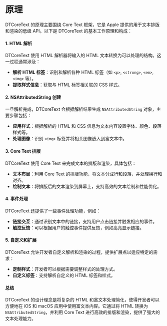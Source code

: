 # 原理

DTCoreText 的原理主要围绕 Core Text 框架，它是 Apple 提供的用于文本排版和渲染的低级 API。以下是 DTCoreText 的基本工作原理和构成：

#### 1. HTML 解析

DTCoreText 使用 HTML 解析器将输入的 HTML 文本转换为可以处理的结构。这一过程通常涉及：

* **解析 HTML 标签**：识别和解析各种 HTML 标签（如 `<p>`, `<strong>`, `<em>`, `<img>` 等）。
* **提取样式信息**：获取与 HTML 标签相关联的 CSS 样式。

#### 2. NSAttributedString 创建

一旦解析完成，DTCoreText 会根据解析结果生成 `NSAttributedString` 对象，主要步骤包括：

* **应用样式**：根据解析的 HTML 和 CSS 信息为文本内容设置字体、颜色、段落样式等。
* **处理图像**：识别 `<img>` 标签并将相关图像嵌入到富文本中。

#### 3. Core Text 排版

DTCoreText 使用 Core Text 来完成文本的排版和渲染，具体包括：

* **文本布局**：利用 Core Text 的排版功能，将文本分成行和段落，并处理换行和对齐。
* **绘制文本**：将排版后的文本渲染到屏幕上，支持高效的文本绘制和性能优化。

#### 4. 事件处理

DTCoreText 还提供了一些事件处理功能，例如：

* **链接交互**：通过识别文本中的链接，支持用户点击链接并触发相应的事件。
* **触控反馈**：可以根据用户的触控事件提供反馈，例如高亮显示链接。

#### 5. 自定义和扩展

DTCoreText 允许开发者自定义解析和渲染的过程，提供扩展点以适应特定的需求：

* **定制样式**：开发者可以根据需要调整样式的处理方式。
* **自定义标签**：支持解析自定义的 HTML 标签和样式。

#### 总结

DTCoreText 的设计理念是将复杂的 HTML 和富文本处理简化，使得开发者可以方便地在 iOS 和 macOS 应用中使用富文本内容。它通过将 HTML 转换为 `NSAttributedString`，并利用 Core Text 进行高效的排版和渲染，提供了强大的文本处理能力。

